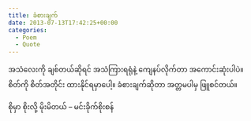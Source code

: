 ```yaml
---
title: ခံစားချက်
date: 2013-07-13T17:42:25+00:00
categories:
  - Poem
  - Quote
---
```

အသံလေးကို ချစ်တယ်ဆိုရင် အသံကြားရရုံနဲ့ ကျေနပ်လိုက်တာ အကောင်းဆုံးပါပဲ။ စိတ်ကို စိတ်အတိုင်း ထားနိုင်ရမှာပေါ့။ ခံစားချက်ဆိုတာ အတ္တမပါမှ ဖြူစင်တယ်။

စိုမှာ စိုးလို့ မိုးမိတယ် &#8211; မင်းခိုက်စိုးစန်
